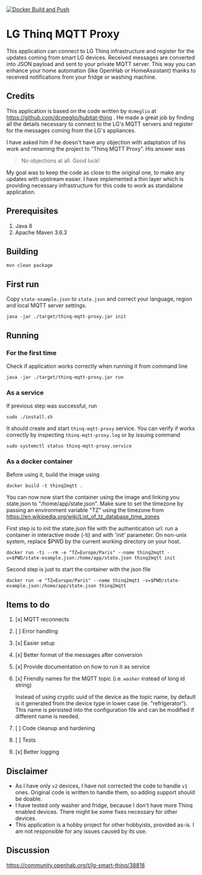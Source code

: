 [![Docker Build and Push](https://github.com/pifou25/Thinq-MQTT-Proxy/actions/workflows/dockerhub.yml/badge.svg)](https://github.com/pifou25/Thinq-MQTT-Proxy/actions/workflows/dockerhub.yml)

# LG Thinq MQTT Proxy

This application can connect to LG Thinq infrastructure and register for the updates coming from smart LG devices. Received messages are converted into JSON payload and sent to your private MQTT server. This way you can enhance your home automation (like OpenHab or HomeAssistant) thanks to received notifications from your fridge or washing machine.

## Credits

This application is based on the code written by `dcmeglio` at https://github.com/dcmeglio/hubitat-thinq .
He made a great job by finding all the details necessary to connect to the LG's MQTT servers and register for the messages coming from the LG's appliances.

I have asked him if he doesn't have any objection with adaptation of his work and renaming the project to “Thinq MQTT Proxy”. 
His answer was
> No objections at all. Good luck!


My goal was to keep the code as close to the original one, to make any updates with upstream easier.
I have implemented a thin layer which is providing necessary infrastructure for this code to work as standalone application.

## Prerequisites

1. Java 8
1. Apache Maven 3.6.3

## Building

```shell
mvn clean package
```

## First run

Copy `state-example.json` to `state.json` and correct your language, region and local MQTT server settings.

```
java -jar ./target/thinq-mqtt-proxy.jar init
```

## Running

### For the first time

Check if application works correctly when running it from command line
```shell
java -jar ./target/thinq-mqtt-proxy.jar run
```

### As a service

If previous step was successful, run 
```shell
sudo ./install.sh
```

It should create and start `thinq-mqtt-proxy` service. You can verify if works correctly by inspecting `thinq-mqtt-proxy.log` or by issuing command
```shell
sudo systemctl status thinq-mqtt-proxy.service
```

### As a docker container

Before using it, build the image using
```shell
docker build -t thinq2mqtt .
```

You can now now start the container using the image and linking you state.json to "/home/app/state.json".
Make sure to set the timezone by passing an environment variable "TZ" using the timezone from
https://en.wikipedia.org/wiki/List_of_tz_database_time_zones

First step is to init the state.json file with the authentication url: run a container in interactive mode (-ti) and with 'init' parameter.
On non-unix system, replace $PWD by the current working directory on your host.
```shell
docker run -ti --rm -e "TZ=Europe/Paris" --name thinq2mqtt -v=$PWD/state-example.json:/home/app/state.json thinq2mqtt init
```

Second step is just to start the container with the json file
```shell
docker run -e "TZ=Europe/Paris" --name thinq2mqtt -v=$PWD/state-example.json:/home/app/state.json thinq2mqtt
```

## Items to do

1. [x] MQTT reconnects
1. [ ] Error handling   
1. [x] Easier setup
1. [x] Better format of the messages after conversion
1. [x] Provide documentation on how to run it as service
1. [x] Friendly names for the MQTT topic (i.e. `washer` instead of long id string) 
  
   Instead of using cryptic uuid of the device as the topic name, by default is it generated from the device type in lower case (ie. "refrigerator"). 
   This name is persisted into the configuration file and can be modified if different name is needed.
1. [ ] Code cleanup and hardening
1. [ ] Tests
1. [x] Better logging

## Disclaimer

* As I have only `v2` devices, I have not corrected the code to handle `v1` ones. Original code is written to handle them, so adding support should be doable.
* I have tested only washer and fridge, because I don't have more Thinq enabled devices. There might be some fixes necessary for other devices.
* This application is a hobby project for other hobbyists, provided as-is. I am not responsible for any issues caused by its use.

## Discussion

https://community.openhab.org/t/lg-smart-thinq/38818